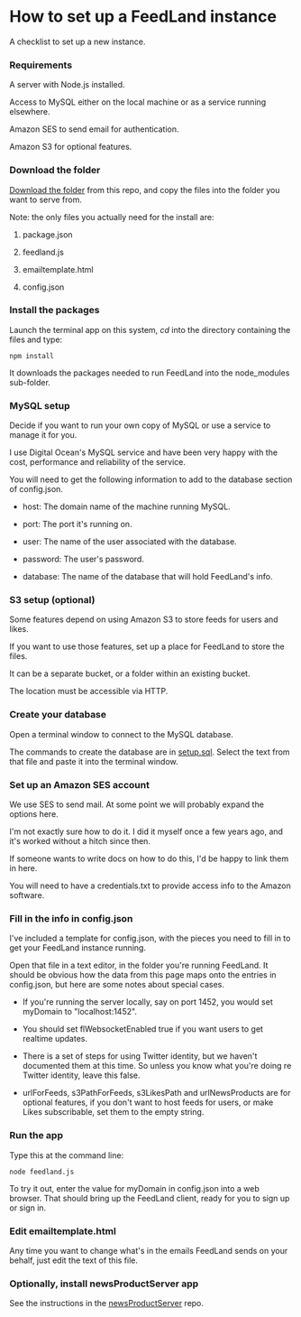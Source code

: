 # How to set up a FeedLand instance

A checklist to set up a new instance. 

### Requirements

A server with Node.js installed.

Access to MySQL either on the local machine or as a service running elsewhere.

Amazon SES to send email for authentication.

Amazon S3 for optional features.

### Download the folder

<a href="https://github.com/scripting/feedlandInstall/archive/refs/heads/main.zip">Download the folder</a> from this repo, and copy the files into the folder you want to serve from. 

Note: the only files you actually need for the install are:

1. package.json

2. feedland.js

3. emailtemplate.html

4. config.json

### Install the packages

Launch the terminal app on this system, <i>cd</i> into the directory containing the files and type:

`npm install`

It downloads the packages needed to run FeedLand into the node_modules sub-folder.

### MySQL setup

Decide if you want to run your own copy of MySQL or use a service to manage it for you.

I use Digital Ocean's MySQL service and have been very happy with the cost, performance and reliability of the service.

You will need to get the following information to add to the database section of config.json.

* host: The domain name of the machine running MySQL.

* port: The port it's running on.

* user: The name of the user associated with the database. 

* password: The user's password.

* database: The name of the database that will hold FeedLand's info.

### S3 setup (optional)

Some features depend on using Amazon S3 to store feeds for users and likes. 

If you want to use those features, set up a place for FeedLand to store the files. 

It can be a separate bucket, or a folder within an existing bucket. 

The location must be accessible via HTTP.

### Create your database

Open a terminal window to connect to the MySQL database. 

The commands to create the database are in <a href="https://github.com/scripting/feedlandInstall/blob/main/setup.sql">setup.sql</a>. Select the text from that file and paste it into the terminal window. 

### Set up an Amazon SES account

We use SES to send mail. At some point we will probably expand the options here.

I'm not exactly sure how to do it. I did it myself once a few years ago, and it's worked without a hitch since then. 

If someone wants to write docs on how to do this, I'd be happy to link them in here. 

You will need to have a credentials.txt to provide access info to the Amazon software. 

### Fill in the info in config.json

I've included a template for config.json, with the pieces you need to fill in to get your FeedLand instance running. 

Open that file in a text editor, in the folder you're running FeedLand. It should be obvious how the data from this page maps onto the entries in config.json, but here are some notes about special cases.

* If you're running the server locally, say on port 1452, you would set myDomain to "localhost:1452".

* You should set flWebsocketEnabled true if you want users to get realtime updates. 

* There is a set of steps for using Twitter identity, but we haven't documented them at this time. So unless you know what you're doing re Twitter identity, leave this false. 

* urlForFeeds, s3PathForFeeds, s3LikesPath and urlNewsProducts are for optional features, if you don't want to host feeds for users, or make Likes subscribable, set them to the empty string.

### Run the app

Type this at the command line:

`node feedland.js`

To try it out, enter the value for myDomain in config.json into a web browser. That should bring up the FeedLand client, ready for you to sign up or sign in.

### Edit emailtemplate.html

Any time you want to change what's in the emails FeedLand sends on your behalf, just edit the text of this file.

### Optionally, install newsProductServer app

See the instructions in the <a href="https://github.com/scripting/newsProductServer">newsProductServer</a> repo.

